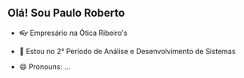 ## Olá! Sou Paulo Roberto


- 👓 Empresário na Ótica Ribeiro's

- 🌱 Estou no 2° Período de Análise e Desenvolvimento de Sistemas

- 😄 Pronouns: ...
